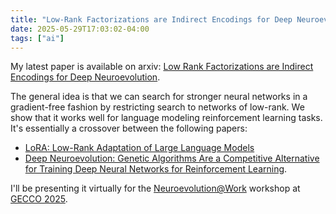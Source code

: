 ```yaml
---
title: "Low-Rank Factorizations are Indirect Encodings for Deep Neuroevolution"
date: 2025-05-29T17:03:02-04:00
tags: ["ai"]
---
```


My latest paper is available on arxiv: [Low Rank Factorizations are Indirect Encodings for Deep Neuroevolution](https://arxiv.org/abs/2504.03037). 

The general idea is that we can search for stronger neural networks in a gradient-free fashion by restricting search to networks of low-rank. We show that it works well for language modeling reinforcement learning tasks. It's essentially a crossover between the following papers:

* [LoRA: Low-Rank Adaptation of Large Language Models](https://arxiv.org/abs/2106.09685)
* [Deep Neuroevolution: Genetic Algorithms Are a Competitive Alternative for Training Deep Neural Networks for Reinforcement Learning](https://arxiv.org/abs/1712.06567).

I'll be presenting it virtually for the [Neuroevolution@Work](https://newk-gecco.github.io/) workshop at [GECCO 2025](https://gecco-2025.sigevo.org/HomePage).
